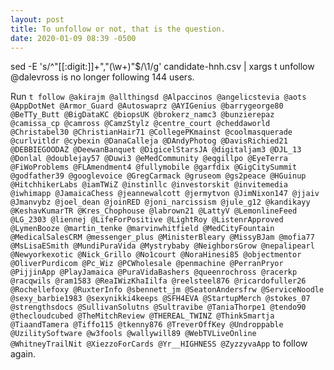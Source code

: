 ```yaml
---
layout: post
title: To unfollow or not, that is the question.
date: 2020-01-09 08:39 -0500
---
```



 sed -E 's/^"[[:digit:]]+","(\w+)"$/\1/g' candidate-hnh.csv | xargs t unfollow
@dalevross is no longer following 144 users.

Run `t follow @akirajm @allthingsd @Alpaccinos @angelicstevia @aots @AppDotNet @Armor_Guard @Autoswaprz @AYIGenius @barrygeorge80 @BeTTy_Butt @BigDataKC @biopsUK @brokerz_namc3 @bunzierepaz @camissa_cp @camross @CamzStylz @centre_court @cheddaworld @Christabel30 @ChristianHair71 @CollegePKmainst @coolmasquerade @curlvitldr @cybexin @DanaCalleja @DAndyPhotog @DavisRichied21 @DEBBIEGOODAZ @DeewanBanquet @DigicelStarsJA @digitaljam3 @DJL_13 @Donlal @doublejay57 @Duwi3 @eMedCommunity @eqgillpo @EyeTerra @FiWoProblems @FLAmendment4 @fullymobile @garfdix @GigCitySummit @godfather39 @googlevoice @GregCarmack @gruseom @gs2peace @HGuinup @HitchhikerLabs @iamTWiZ @instinllc @investorskit @invitemedia @iwhimapp @JamaicaChess @jeannewalcott @jermytvon @JimNixon147 @jjaiv @Jmanvybz @joel_dean @joinRED @joni_narcissism @jule_g12 @kandikayy @KeshavKumarTR @Kres_Chophouse @labrown21 @LattyV @LemonlineFeed @LG_2303 @liennej @LifeForPositive @LightRoy @ListenrApproved @LymenBooze @martin_tenke @marvinwhitfield @MedCityFountain @MedicalSalesCRM @messenger_plus @MinisterBleary @MissyBJam @mofia77 @MsLisaESmith @MundiPuraVida @Mystrybaby @NeighborsGrow @nepalipearl @Newyorkexotic @Nick_Grillo @No1court @NoraHinesi85 @objectmentor @OliverPurdicom @Pc_Wiz @PCWholesale @penmachine @PerranPryor @PijjinApp @PlayJamaica @PuraVidaBashers @queenrochross @racerkp @racqwils @ram1583 @ReaIWizKhaIilfa @reelsteel876 @ricardofuller26 @Rochellefoxy @RuxterInfo @sbennett_jm @SeatonAndersfrw @ServiceNoodle @sexy_barbie1983 @sexynikki4keeps @SFH4EVA @StartupMerch @stokes_07 @strengthsdocs @SullivanSolutns @Sultravibe @TaniaThorpe1 @tendo90 @thecloudcubed @TheMitchReview @THEREAL_TWINZ @ThinkSmartja @TiaandTamera @Tiffo115 @tkenny876 @TreverOffKey @Undroppable @UzilitySoftware @w3fools @wallywill89 @WebTVLiveOnline @WhitneyTrailNit @XiezzoForCards @Yr__HIGHNESS @ZyzzyvaApp` to follow again.